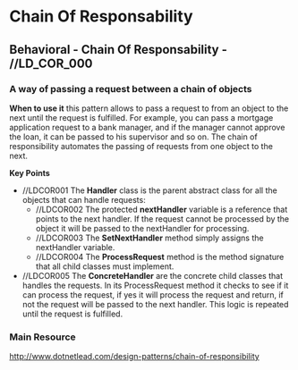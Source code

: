 # Chain Of Responsability
## Behavioral - Chain Of Responsability -  //LD_COR_000
### A way of passing a request between a chain of objects

**When to use it**
this pattern allows to pass a request to from an object to the next until the request is fulfilled.  For example, you can pass a mortgage application request to a bank manager, and if the manager cannot approve the loan, it can be passed to his supervisor and so on. The chain of responsibility automates the passing of requests from one object to the next. 

**Key Points**
- //LDCOR001 The **Handler** class is the parent abstract class for all the objects that can handle requests:
  - //LDCOR002 The protected **nextHandler** variable is a reference that points to the next handler. If the request cannot be processed by the object it will be passed to the nextHandler for processing.                                                                                                        
  - //LDCOR003 The **SetNextHandler** method simply assigns the nextHandler variable.                                    
  - //LDCOR004 The **ProcessRequest** method is the method signature that all child classes must implement.
- //LDCOR005 The **ConcreteHandler** are the concrete child classes that handles the requests. In its ProcessRequest method it checks to see if it can process the request, if yes it will process the request and return, if not the request will be passed to the next handler. This logic is repeated until the request is fulfilled.


### Main Resource
http://www.dotnetlead.com/design-patterns/chain-of-responsibility













